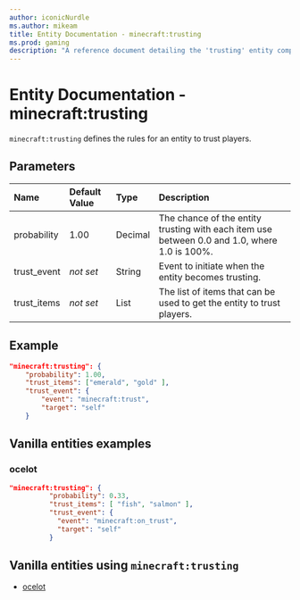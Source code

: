 ```yaml
---
author: iconicNurdle
ms.author: mikeam
title: Entity Documentation - minecraft:trusting
ms.prod: gaming
description: "A reference document detailing the 'trusting' entity component"
---
```


# Entity Documentation - minecraft:trusting

`minecraft:trusting` defines the rules for an entity to trust players.

## Parameters

|Name |Default Value  |Type  |Description  |
|:-----------|:-----------|:-----------|:-----------|
| probability| 1.00| Decimal| The chance of the entity trusting with each item use between 0.0 and 1.0, where 1.0 is 100%. |
| trust_event| *not set*| String| Event to initiate when the entity becomes trusting. |
| trust_items| *not set*| List| The list of items that can be used to get the entity to trust players. |

## Example

```json
"minecraft:trusting": {
    "probability": 1.00,
    "trust_items": ["emerald", "gold" ],
    "trust_event": {
        "event": "minecraft:trust",
        "target": "self"
    }
```

## Vanilla entities examples

### ocelot

```json
"minecraft:trusting": {
          "probability": 0.33,
          "trust_items": [ "fish", "salmon" ],
          "trust_event": {
            "event": "minecraft:on_trust",
            "target": "self"
          }
```

## Vanilla entities using `minecraft:trusting`

- [ocelot](../../../../Source/VanillaBehaviorPack_Snippets/entities/ocelot.md)
